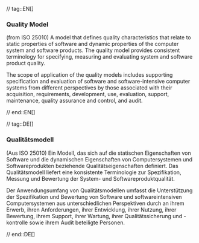// tag::EN[]
### Quality Model
(from ISO 25010) A model that defines quality characteristics that relate to static properties of software and dynamic properties of the computer system and software products. The quality model provides consistent terminology for specifying, measuring and evaluating system and software product quality.

The scope of application of the quality models includes supporting specification and evaluation of software and software-intensive computer systems from different perspectives by those associated with their acquisition, requirements, development, use, evaluation, support, maintenance, quality assurance and control, and audit.

// end::EN[]

// tag::DE[]
### Qualitätsmodell

(Aus ISO 25010) Ein Modell, das sich auf die statischen Eigenschaften
von Software und die dynamischen Eigenschaften von Computersystemen
und Softwareprodukten beziehende Qualitätseigenschaften definiert. Das
Qualitätsmodell liefert eine konsistente Terminologie zur
Spezifikation, Messung und Bewertung der System- und
Softwareproduktqualität.

Der Anwendungsumfang von Qualitätsmodellen umfasst die Unterstützung
der Spezifikation und Bewertung von Software und softwareintensiven
Computersystemen aus unterschiedlichen Perspektiven durch an ihrem
Erwerb, ihren Anforderungen, ihrer Entwicklung, ihrer Nutzung, ihrer
Bewertung, ihrem Support, ihrer Wartung, ihrer Qualitätssicherung und
-kontrolle sowie ihrem Audit beteiligte Personen.



// end::DE[]

